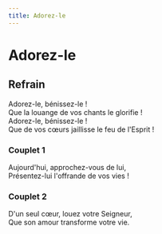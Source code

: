 ```yaml
---
title: Adorez-le
---
```

# Adorez-le


## Refrain
Adorez-le, bénissez-le ! \
Que la louange de vos chants le glorifie ! \
Adorez-le, bénissez-le ! \
Que de vos cœurs jaillisse le feu de l'Esprit !

### Couplet 1

Aujourd'hui, approchez-vous de lui,\
Présentez-lui l'offrande de vos vies !

### Couplet 2

D'un seul cœur, louez votre Seigneur, \
Que son amour transforme votre vie.

